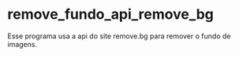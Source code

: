 # remove_fundo_api_remove_bg

Esse programa usa a api do site remove.bg para remover o fundo de imagens.
